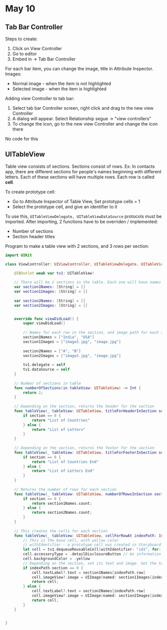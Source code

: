 # May 10

## Tab Bar Controller 

Steps to create:
1. Click on View Controller
2. Go to editor
3. Embed in -> Tab Bar Controller

For each bar item, you can change the image, title in Attribute Inspector. 
Images:
* Normal image - when the item  is not highlighted 
* Selected image - when the item is highlighted

Adding view Controller to tab bar:
1. Select tab bar Controller screen, right click and drag to the new view Controller
2. A dialog will appear. Select Relationship segue -> "view controllers"
3. To change the icon, go to the new view Controller and change the icon there

No code for this 

## UITableView

Table view consists of sections. Sections consist of rows.
Ex: In contacts app, there are different sections for people's names beginning with different letters.
Each of these sections will have multiple rows. Each row is called **cell**.

To create prototype cell:
* Go to Attribute Inspector of Table View, Set prototype cells = 1 
* Select the prototype cell, and give an identifier to it 

To use this, `UITableViewDelegate, UITableViewDataSource` protocols must be imported. 
After importing, 2 functions have to be overriden / implemented:
* Number of sections 
* Section header titles

Program to make a table view with 2 sections, and 3 rows per section:
```swift
import UIKit

class ViewController: UIViewController, UITableViewDelegate, UITableViewDataSource {

    @IBOutlet weak var tv1: UITableView!
    
    // There will be 2 sections in the table. Each one will have names for the rows and images for each row
    var section1Names: [String] = []
    var section1Images: [String] = []
    
    var section2Names: [String] = []
    var section2Images: [String] = []


    override func viewDidLoad() {
        super.viewDidLoad()
        
        // Names for each row in the section, and image path for each section
        section1Names = ["India", "USA"]
        section1Images = ["image2.jpg", "image.jpg"]
        
        section2Names = ["A", "B"]
        section2Images = ["image2.jpg", "image.jpg"]
        
        tv1.delegate = self
        tv1.dataSource = self
    }
    
    // Number of sections in table
    func numberOfSections(in tableView: UITableView) -> Int {
        return 2;
    }
    
    // Depending on the section, returns the header for the section
    func tableView(_ tableView: UITableView, titleForHeaderInSection section:Int) -> String? {
        if section == 0 {
            return "List of Countries"
        } else {
            return "List of Letters"
        }
    }
    
    // Depending on the section, returns the footer for the section
    func tableView(_ tableView: UITableView, titleForFooterInSection section:Int) -> String? {
        if section == 0 {
            return "List of Countries End"
        } else {
            return "List of Letters End"
        }
    }
    
    // Returns the number of rows for each section
    func tableView(_ tableView: UITableView, numberOfRowsInSection section: Int) -> Int {
        if section == 0 {
            return section1Names.count;
        } else {
            return section2Names.count;
        }
    }
    
    // This creates the cells for each section
    func tableView(_ tableView: UITableView, cellForRowAt indexPath: IndexPath) -> UITableViewCell {
        // This is the base cell, with yellow color
        // withIdentifier - a prototype cell was created in Storyboard with an identifier. Put that here
        let cell = tv1.dequeueReusableCell(withIdentifier: "id1", for: indexPath)
        cell.accessoryType = .detailDisclosureButton // An information button will be displayed next to the cell
        cell.backgroundColor = .yellow
        // Depending on the section, set its text and image. Get the text, images from section1Names, section1Images
        if indexPath.section == 0 {
            cell.textLabel?.text = section1Names[indexPath.row]
            cell.imageView?.image = UIImage(named: section1Images[indexPath.row])
            return cell;
        } else {
            cell.textLabel?.text = section2Names[indexPath.row]
            cell.imageView?.image = UIImage(named: section2Images[indexPath.row])
            return cell;
        }
    }


}
```

